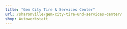 ```yaml
---
title: "Gem City Tire & Services Center"
url: /sharonville/gem-city-tire-und-services-center/
shop: Autowerkstatt
---
```

